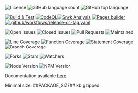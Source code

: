 ![Licence](https://img.shields.io/github/license/decaf-ts/logging.svg?style=plastic)
![GitHub language count](https://img.shields.io/github/languages/count/decaf-ts/logging?style=plastic)
![GitHub top language](https://img.shields.io/github/languages/top/decaf-ts/logging?style=plastic)

[![Build & Test](https://github.com/decaf-ts/logging/actions/workflows/nodejs-build-prod.yaml/badge.svg)](https://github.com/decaf-ts/logging/actions/workflows/nodejs-build-prod.yaml)
[![CodeQL](https://github.com/decaf-ts/logging/actions/workflows/codeql-analysis.yml/badge.svg)](https://github.com/decaf-ts/logging/actions/workflows/codeql-analysis.yml)[![Snyk Analysis](https://github.com/decaf-ts/logging/actions/workflows/snyk-analysis.yaml/badge.svg)](https://github.com/decaf-ts/logging/actions/workflows/snyk-analysis.yaml)
[![Pages builder](https://github.com/decaf-ts/logging/actions/workflows/pages.yaml/badge.svg)](https://github.com/decaf-ts/logging/actions/workflows/pages.yaml)
[![.github/workflows/release-on-tag.yaml](https://github.com/decaf-ts/logging/actions/workflows/release-on-tag.yaml/badge.svg?event=release)](https://github.com/decaf-ts/logging/actions/workflows/release-on-tag.yaml)

![Open Issues](https://img.shields.io/github/issues/decaf-ts/logging.svg)
![Closed Issues](https://img.shields.io/github/issues-closed/decaf-ts/logging.svg)
![Pull Requests](https://img.shields.io/github/issues-pr-closed/decaf-ts/logging.svg)
![Maintained](https://img.shields.io/badge/Maintained%3F-yes-green.svg)

![Line Coverage](workdocs/reports/coverage/badge-lines.svg)
![Function Coverage](workdocs/reports/coverage/badge-functions.svg)
![Statement Coverage](workdocs/reports/coverage/badge-statements.svg)
![Branch Coverage](workdocs/reports/coverage/badge-branches.svg)


![Forks](https://img.shields.io/github/forks/decaf-ts/logging.svg)
![Stars](https://img.shields.io/github/stars/decaf-ts/logging.svg)
![Watchers](https://img.shields.io/github/watchers/decaf-ts/logging.svg)

![Node Version](https://img.shields.io/badge/dynamic/json.svg?url=https%3A%2F%2Fraw.githubusercontent.com%2Fbadges%2Fshields%2Fmaster%2Fpackage.json&label=Node&query=$.engines.node&colorB=blue)
![NPM Version](https://img.shields.io/badge/dynamic/json.svg?url=https%3A%2F%2Fraw.githubusercontent.com%2Fbadges%2Fshields%2Fmaster%2Fpackage.json&label=NPM&query=$.engines.npm&colorB=purple)

Documentation available [here](https://decaf-ts.github.io/logging/)

Minimal size: ##PACKAGE_SIZE## kb gzipped

